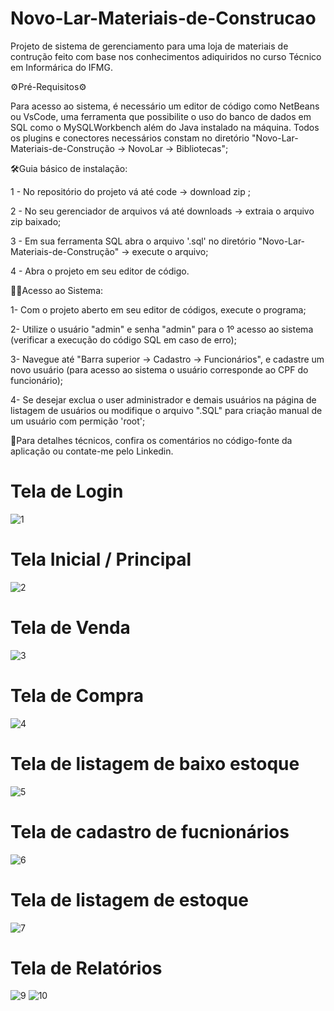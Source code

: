 # Novo-Lar-Materiais-de-Construcao
 Projeto de sistema de gerenciamento para uma loja de materiais de contrução feito com base nos conhecimentos adiquiridos no curso Técnico em Informárica do IFMG.

 ⚙️Pré-Requisitos⚙️

Para acesso ao sistema, é necessário um editor de código como NetBeans ou VsCode, uma ferramenta que possibilite o uso do banco de dados em SQL como 
o MySQLWorkbench além do Java instalado na máquina. Todos os plugins e conectores necessários constam no diretório "Novo-Lar-Materiais-de-Construção -> NovoLar -> Bibliotecas";

 🛠️Guia básico de instalação:
 
1 - No repositório do projeto vá até code -> download zip ;

2 - No seu gerenciador de arquivos vá até downloads -> extraia o arquivo zip baixado;

3 - Em sua ferramenta SQL abra o arquivo '.sql' no diretório "Novo-Lar-Materiais-de-Construção" -> execute o arquivo;

4 - Abra o projeto em seu editor de código.

 🧑‍💻Acesso ao Sistema:

1- Com o projeto aberto em seu editor de códigos, execute o programa;

2- Utilize o usuário "admin" e senha "admin" para o 1º acesso ao sistema (verificar a execução do código SQL em caso de erro);

3- Navegue até "Barra superior -> Cadastro -> Funcionários", e cadastre um novo usuário (para acesso ao sistema o usuário corresponde ao CPF do funcionário);

4- Se desejar exclua o user administrador e demais usuários na página de listagem de usuários ou modifique o arquivo ".SQL" para criação manual de um usuário 
com permição 'root';

📌Para detalhes técnicos, confira os comentários no código-fonte da aplicação ou contate-me pelo Linkedin.

# Tela de Login 
![1](https://github.com/KaioT2/Novo-Lar-Materiais-de-Construcao/assets/98715856/0ed5d6ee-364e-4efa-ad54-86d1cbe1fac2)

# Tela Inicial / Principal 
![2](https://github.com/KaioT2/Novo-Lar-Materiais-de-Construcao/assets/98715856/49488de8-ac9e-4bb8-94fc-9848741b8cd0)

# Tela de Venda 
![3](https://github.com/KaioT2/Novo-Lar-Materiais-de-Construcao/assets/98715856/29c42a7b-0673-4719-83bb-4570782b5da4)

# Tela de Compra
![4](https://github.com/KaioT2/Novo-Lar-Materiais-de-Construcao/assets/98715856/4b5fb3d7-11de-438d-b536-c416564a3a99)

# Tela de listagem de baixo estoque
![5](https://github.com/KaioT2/Novo-Lar-Materiais-de-Construcao/assets/98715856/f2537c68-0f47-4a6e-a2ad-17aa56d0a65b)

# Tela de cadastro de fucnionários
![6](https://github.com/KaioT2/Novo-Lar-Materiais-de-Construcao/assets/98715856/aaaed3d6-a764-4b41-9318-5db3bbabf553)

# Tela de listagem de estoque
![7](https://github.com/KaioT2/Novo-Lar-Materiais-de-Construcao/assets/98715856/7803fd46-5eb0-49f8-9fb7-74fdac9132a4)

# Tela de Relatórios 
![9](https://github.com/KaioT2/Novo-Lar-Materiais-de-Construcao/assets/98715856/101810e6-55c2-4623-99fb-3626fb0a2782)
![10](https://github.com/KaioT2/Novo-Lar-Materiais-de-Construcao/assets/98715856/3c5258cb-f091-45d0-a72b-ca00cc4dbca0)

